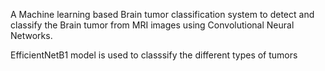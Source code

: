 A Machine learning based Brain tumor classification system to detect and classify the Brain tumor from MRI images using Convolutional Neural Networks.

EfficientNetB1 model is used to classsify the different types of tumors



